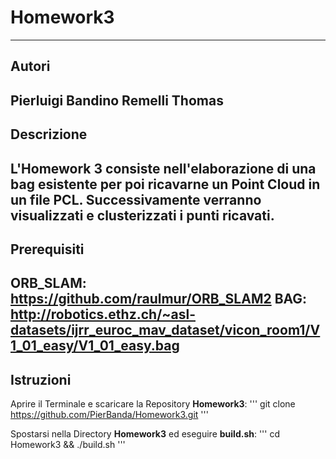 # Homework3
-------------------------------------------------------------------------
## Autori ##
Pierluigi Bandino 
Remelli Thomas
-------------------------------------------------------------------------
## Descrizione ##
L'Homework 3 consiste nell'elaborazione di una bag esistente per poi ricavarne un Point Cloud in un file PCL.
Successivamente verranno visualizzati e clusterizzati i punti ricavati.
-------------------------------------------------------------------------
## Prerequisiti
**ORB_SLAM:** https://github.com/raulmur/ORB_SLAM2
**BAG:** http://robotics.ethz.ch/~asl-datasets/ijrr_euroc_mav_dataset/vicon_room1/V1_01_easy/V1_01_easy.bag
-------------------------------------------------------------------------
## Istruzioni
Aprire il Terminale e scaricare la Repository **Homework3**:
'''
git clone https://github.com/PierBanda/Homework3.git
'''

Spostarsi nella Directory **Homework3** ed eseguire **build.sh**:
'''
cd Homework3 && ./build.sh
'''